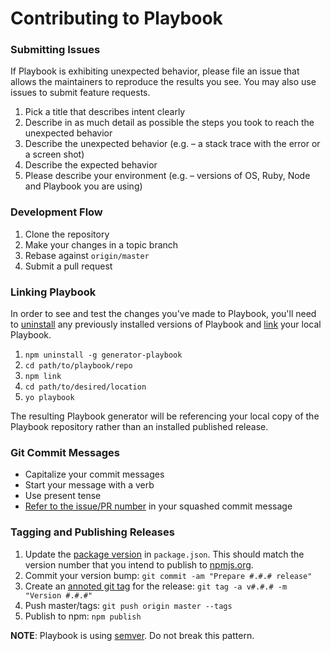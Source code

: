 # Contributing to Playbook

### Submitting Issues
If Playbook is exhibiting unexpected behavior, please file an issue that allows the maintainers to reproduce the results you see. You may also use issues to submit feature requests.

1. Pick a title that describes intent clearly
2. Describe in as much detail as possible the steps you took to reach the unexpected behavior
3. Describe the unexpected behavior (e.g. – a stack trace with the error or a screen shot)
4. Describe the expected behavior
5. Please describe your environment (e.g. – versions of OS, Ruby, Node and Playbook you are using)


### Development Flow
1. Clone the repository
2. Make your changes in a topic branch
3. Rebase against `origin/master`
4. Submit a pull request


### Linking Playbook
In order to see and test the changes you've made to Playbook, you'll need to [uninstall](https://www.npmjs.org/doc/cli/npm-uninstall.html) any previously installed versions of Playbook and [link](https://www.npmjs.org/doc/cli/npm-link.html) your local Playbook.

1. `npm uninstall -g generator-playbook`
2. `cd path/to/playbook/repo`
3. `npm link`
4. `cd path/to/desired/location`
5. `yo playbook`

The resulting Playbook generator will be referencing your local copy of the Playbook repository rather than an installed published release.


### Git Commit Messages
- Capitalize your commit messages
- Start your message with a verb
- Use present tense
- [Refer to the issue/PR number](https://help.github.com/articles/closing-issues-via-commit-messages/) in your squashed commit message


### Tagging and Publishing Releases
1. Update the [package version](https://github.com/centresource/generator-playbook/blob/master/package.json#L3) in `package.json`. This should match the version number that you intend to publish to [npmjs.org](https://www.npmjs.org/package/generator-playbook).
2. Commit your version bump: `git commit -am "Prepare #.#.# release"`
3. Create an [annoted git tag](http://git-scm.com/book/en/Git-Basics-Tagging#Annotated-Tags) for the release: `git tag -a v#.#.# -m "Version #.#.#"`
4. Push master/tags: `git push origin master --tags`
5. Publish to npm: `npm publish`

**NOTE**: Playbook is using [semver](http://semver.org/). Do not break this pattern.
